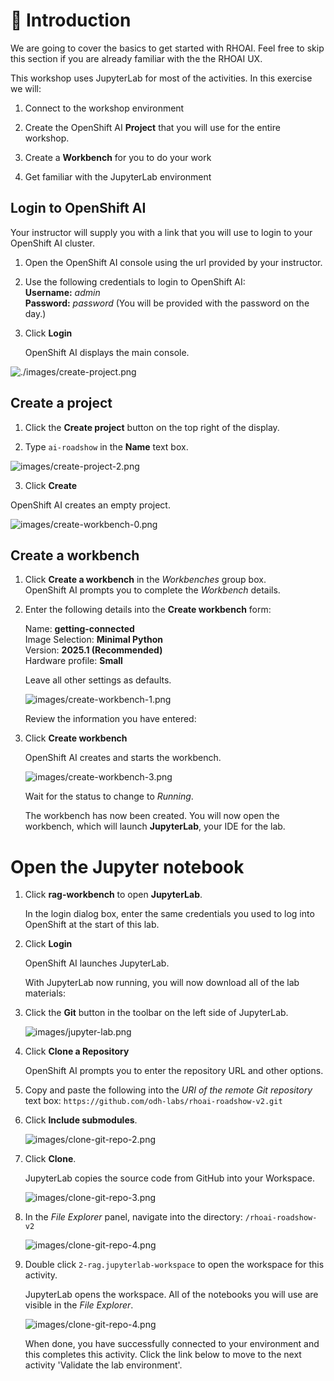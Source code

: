 # 💁 Introduction

We are going to cover the basics to get started with RHOAI. Feel free to skip this section if you are already familiar with the the RHOAI UX.

This workshop uses JupyterLab for most of the activities. In this exercise we will:

1. Connect to the workshop environment

2. Create the OpenShift AI **Project** that you will use for the entire workshop.

3. Create a **Workbench** for you to do your work

4. Get familiar with the JupyterLab environment

## Login to OpenShift AI

Your instructor will supply you with a link that you will use to login to your OpenShift AI cluster.

1. Open the OpenShift AI console using the url provided by your instructor.  

2. Use the following credentials to login to OpenShift AI:  
      **Username:** *admin*  
      **Password:** *password* (You will be provided with the password on the day.)

3. Click **Login**  

   OpenShift AI displays the main console.

![./images/create-project.png](images/create-project.png)

## Create a project

1. Click the **Create project** button on the top right of the display.

2. Type `ai-roadshow` in the **Name** text box.

![images/create-project-2.png](images/create-project-2.png)  

3. Click **Create**

OpenShift AI creates an empty project.

![images/create-workbench-0.png](images/create-workbench-0.png)  

## Create a workbench

1. Click **Create a workbench** in the *Workbenches* group box.  
   OpenShift AI prompts you to complete the *Workbench* details.  

2. Enter the following details into the **Create workbench** form:  

    Name: **getting-connected**  
    Image Selection: **Minimal Python**  
    Version: **2025.1 (Recommended)**  
    Hardware profile: **Small**  

    Leave all other settings as defaults.

    ![images/create-workbench-1.png](images/create-workbench-1.png)

    Review the information you have entered:

3. Click **Create workbench**

    OpenShift AI creates and starts the workbench.

    ![images/create-workbench-3.png](images/create-workbench-2.png)

    Wait for the status to change to *Running*.  

    The workbench has now been created. You will now open the workbench, which will launch **JupyterLab**, your IDE for the lab.  

# Open the Jupyter notebook

1. Click **rag-workbench** to open **JupyterLab**.

   In the login dialog box, enter the same credentials you used to log into OpenShift at the start of this lab.

2. Click **Login**

   OpenShift AI launches JupyterLab.

    With JupyterLab now running, you will now download all of the lab materials:  

3. Click the **Git** button in the toolbar on the left side of JupyterLab.  

    ![images/jupyter-lab.png](images/jupyter-lab.png)  

4. Click **Clone a Repository**

   OpenShift AI prompts you to enter the repository URL and other options.  

5. Copy and paste the following into the *URI of the remote Git repository* text box: `https://github.com/odh-labs/rhoai-roadshow-v2.git`  

6. Click **Include submodules**.

    ![images/clone-git-repo-2.png](images/clone-git-repo-2.png)

7. Click **Clone**.

    JupyterLab copies the source code from GitHub into your Workspace.

    ![images/clone-git-repo-3.png](images/clone-git-repo-3.png)

8. In the *File Explorer* panel, navigate into the directory: `/rhoai-roadshow-v2`

    ![images/clone-git-repo-4.png](images/clone-git-repo-4.png)

9. Double click `2-rag.jupyterlab-workspace` to open the workspace for this activity.

   JupyterLab opens the workspace. All of the notebooks you will use are visible in the *File Explorer*.  

    ![images/clone-git-repo-4.png](images/clone-git-repo-5.png)

    When done, you have successfully connected to your environment and this completes this activity. Click the link below to move to the next activity 'Validate the lab environment'.
